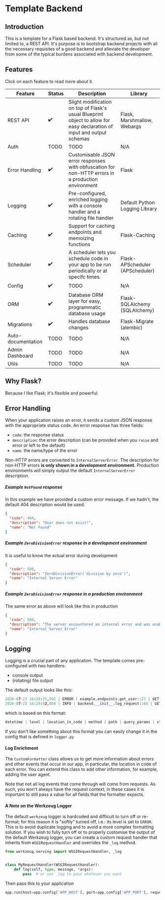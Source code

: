 # Template Backend

## Introduction

This is a template for a Flask based backend. It's structured as, but not limited to,
a REST API. It's purpose is to bootstrap backend projects with all the necessary
requisites of a good backend and alleviate the developer from some of the
typical burdens associated with backend development.

## Features
Click on each feature to read more about it.

| Feature  | Status  |  Description |  Library |
|---|---|---|---|
| REST API  |    ✔️    |    Slight modification on top of Flask's usual Blueprint object to allow for easy declaration of input and output schemas    |   Flask, Marshmallow, Webargs    |
| Auth  |    TODO    |    TODO    |   N/A    |
| Error Handling  |    ✔️   |    Customisable JSON error responses with obfuscation for non-HTTP errors in a production environment    |   Flask    |
| Logging  |    ✔️  |    Pre-configured, enriched logging with a console handler and a rotating file handler    |   Default Python Logging Library    |
| Caching  |    ✔️    |    Support for caching endpoints and memoizing functions    |   Flask-Caching    |
| Scheduler  |    ✔️   |    A scheduler lets you schedule code in your app to be run periodically or at specifc times.    |   Flask-APScheduler (APScheduler)    |
| Config  |    ✔️    |    TODO    |   N/A    |
| ORM  |    ✔️    |    Database ORM layer for easy, programmatic database usage   |   Flask-SQLAlchemy (SQLAlchemy)    |
| Migrations  |    ✔️    |    Handles database changes    |   Flask-Migrate (alembic)    |
| Auto-documentation  |    TODO    |    TODO    |   N/A    |
| Admin Dashboard  |    TODO    |    TODO    |   N/A    |
| Utils  |    TODO    |    TODO    |   N/A    |

## Why Flask?
Because I like Flask; it's flexible and powerful.

## Error Handling

When your application raises an error, it sends a custom JSON response with the 
appropriate status code. An error response has three fields:

- `code`: the response status
- `description`: the error description (can be provided when you `raise` and error or left to the default)
- `name`: the name/type of the error

Non-HTTP errors are converted to `InternalServerError`.
The description for non-HTTP errors **is only shown in a development environment.** 
Production environments will simply output the default `InternalServerError` description.

##### Example `NotFound` response
In this example we have provided a custom error message. If we hadn't, the default 404 description would be used. 
```json
{
  "code": 404, 
  "description": "User does not exist!", 
  "name": "Not Found"
}
```

##### Example `ZeroDivisionError` response in a *development* environment
It is useful to know the actual error during development
```json
{
  "code": 500, 
  "description": "ZeroDivisionError('division by zero')", 
  "name": "Internal Server Error"
}

```
##### Example `ZeroDivisionError` response in a *production* environment
The same error as above will look like this in production
```json
{
  "code": 500, 
  "description": "The server encountered an internal error and was unable to complete your request. Either the server is overloaded or there is an error in the application.", 
  "name": "Internal Server Error"
}
```


## Logging

Logging is a crucial part of any application. The template comes pre-configured 
with two handlers:

- console output
- (rotating) file output 

The default output looks like this:
```python
2020-07-23 16:28:35,502 | ERROR | example.endpoints.get_user::27 | GET | /user | id=4 | 404 NOT FOUND | User with ID=4 not found in database
2020-07-23 16:29:02,868 | INFO | backend.__init__.log_request::66 | GET | /user | id=1 | 200 OK
```
which is based on this format:
```python
datetime | level | location_in_code | method | path | query_params | status | description
```

If you don't like something about this format you can easily change it in the config that is 
defined in `logger.py`

#### Log Enrichment

The `CustomFormatter` class allows us to get more information about errors and other events
that occur in our app, in particular, the location in code of each error. You can extend this
class to add other information, for example, adding the user agent.

Note that not all log events that come through will come from requests. As such, you won't
always have the request context; in these cases it is important to still pass a value
for all fields that the formatter expects.

#### A Note on the Werkzeug Logger
The default `werkzeug` logger is hardcoded and difficult to turn off or re-format; for this
reason it is "softly" turned off, i.e.: its level is set to `ERROR`. This is to avoid
duplicate logging and to avoid a more complex formatting solution. If you wish to fully
turn off or to properly customise the output of the default Werkzeug logger, you can
create a custom request handler that inherits from `WSGIRequestHandler` and overrides
the `_log` method. 

```python
from werkzeug.serving import WSGIRequestHandler, _log


class MyRequestHandler(WSGIRequestHandler):
    def log(self, type, message, *args):
        pass  # or use _log to pass whatever you want
```
Then pass this to your application
```python
app.run(host=app.config['APP_HOST'], port=app.config['APP_PORT'], request_handler=MyRequestHandler)
```